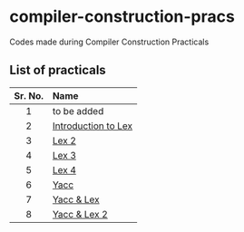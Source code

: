 # compiler-construction-pracs

Codes made during Compiler Construction Practicals

## List of practicals

| Sr. No. | Name                         |
| :-----: | :--------------------------- |
|    1    | to be added                  |
|    2    | [Introduction to Lex](exp2/) |
|    3    | [Lex 2](exp3/)               |
|    4    | [Lex 3](exp4/)               |
|    5    | [Lex 4](exp5/)               |
|    6    | [Yacc](exp6/)                |
|    7    | [Yacc & Lex](exp7/)          |
|    8    | [Yacc & Lex 2](exp8/)        |

